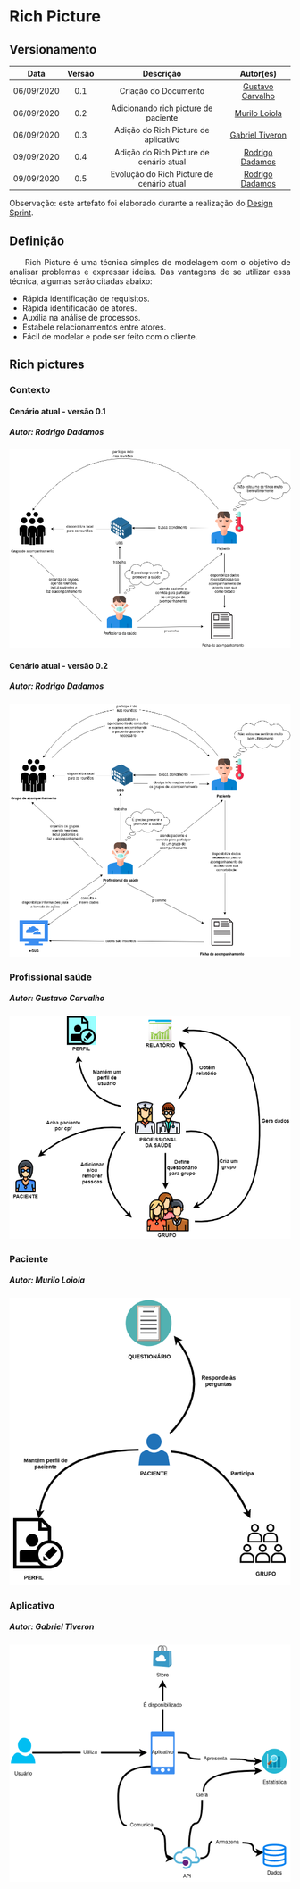 # Rich Picture
## Versionamento
| Data | Versão | Descrição | Autor(es) |
|:----:|:------:|:---------:|:---------:|
| 06/09/2020 | 0.1 | Criação do Documento | [Gustavo Carvalho](https://github.com/gustavocarvalho1002) |
| 06/09/2020 | 0.2 | Adicionando rich picture de paciente | [Murilo Loiola](https://github.com/murilo-dan) |
| 06/09/2020 | 0.3 | Adição do Rich Picture de aplicativo | [Gabriel Tiveron](https://github.com/GabrielTiveron) |
| 09/09/2020 | 0.4 | Adição do Rich Picture de cenário atual | [Rodrigo Dadamos](https://github.com/Rdadamos) |
| 09/09/2020 | 0.5 | Evolução do Rich Picture de cenário atual | [Rodrigo Dadamos](https://github.com/Rdadamos) |

Observação: este artefato foi elaborado durante a realização do <a href="https://unbarqdsw.github.io/2020.1_G5_Diario_da_Saude/design_sprint/">Design Sprint</a>.

## Definição

<p align="justify">&emsp;&emsp;Rich Picture é uma técnica simples de modelagem com o objetivo de analisar problemas e expressar ideias. Das vantagens de se utilizar essa técnica, algumas serão citadas abaixo:</p>

- Rápida identificação de requisitos.
- Rápida identificacão de atores.
- Auxilia na análise de processos.
- Estabele relacionamentos entre atores.
- Fácil de modelar e pode ser feito com o cliente.

## Rich pictures
### Contexto
#### Cenário atual - versão 0.1
##### Autor: Rodrigo Dadamos
![rp_cenario_atual](./img/RP_cenario_atual_v0.1.png)
#### Cenário atual - versão 0.2
##### Autor: Rodrigo Dadamos
![rp_cenario_atual](./img/RP_cenario_atual_v0.2.png)
### Profissional saúde
##### Autor: Gustavo Carvalho
![rich_picutre_profissional](./img/rich_picutre_profissional.png)
### Paciente
##### Autor: Murilo Loiola
![rich_picutre_paciente](./img/rp_paciente.png)
### Aplicativo
##### Autor: Gabriel Tiveron
![rich_picture_aplicativo](./img/RP_app.png)

